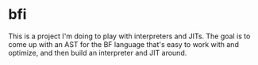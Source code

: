 # bfi

This is a project I'm doing to play with interpreters and JITs. The goal
is to come up with an AST for the BF language that's easy to work with
and optimize, and then build an interpreter and JIT around.
